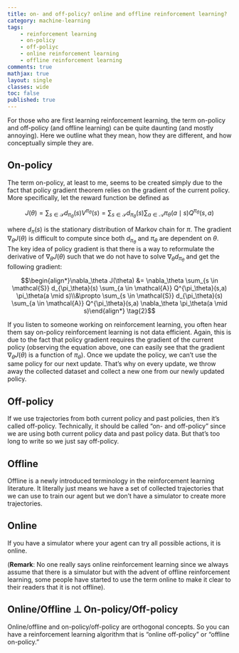 ```yaml
---
title: on- and off-policy? online and offline reinforcement learning?
category: machine-learning
tags: 
    - reinforcement learning
    - on-policy
    - off-poliyc
    - online reinforcement learning
    - offline reinforcement learning
comments: true
mathjax: true
layout: single
classes: wide
toc: false
published: true
---
```


For those who are first learning reinforcement learning, the term on-policy and off-policy (and offline learning) can be quite daunting (and mostly annoying). Here we outline what they mean, how they are different, and how conceptually simple they are. 

## On-policy

The term on-policy, at least to me, seems to be created simply due to the fact that policy gradient theorem relies on the gradient of the current policy. More specifically, let the reward function be defined as 

$$J(\theta) = \sum_{s \in \mathcal{S}} d_{\pi_\theta}(s) V^{\pi_\theta}(s) = \sum_{s \in \mathcal{S}} d_{\pi_\theta}(s) \sum_{a \in \mathcal{A}} \pi_\theta(a \mid s) Q^{\pi_\theta}(s,a) \tag{1}$$

where $d_{\pi}(s)$ is the stationary distribution of Markov chain for $\pi$. The gradient $\nabla_\theta J(\theta)$ is difficult to compute since both $d_{\pi_\theta}$ and $\pi_\theta$ are dependent on $\theta$. The key idea of policy gradient is that there is a way to reformulate the derivative of $\nabla_\theta J(\theta)$ such that we do not have to solve $\nabla_\theta d_{\pi_\theta}$ and get the following gradient:

$$\begin{align*}\nabla_\theta J(\theta) &= \nabla_\theta \sum_{s \in \mathcal{S}} d_{\pi_\theta}(s) \sum_{a \in \mathcal{A}} Q^{\pi_\theta}(s,a) \pi_\theta(a \mid s)\\&\propto \sum_{s \in \mathcal{S}} d_{\pi_\theta}(s) \sum_{a \in \mathcal{A}} Q^{\pi_\theta}(s,a) \nabla_\theta \pi_\theta(a \mid s)\end{align*} \tag{2}$$

If you listen to someone working on reinforcement learning, you often hear them say on-policy reinforcement learning is not data efficient. Again, this is due to the fact that policy gradient requires the gradient of the current policy (observing the equation above, one can easily see that the gradient $\nabla_\theta J(\theta)$ is a function of $\pi_\theta$). Once we update the policy, we can’t use the same policy for our next update. That’s why on every update, we throw away the collected dataset and collect a new one from our newly updated policy.

## Off-policy

If we use trajectories from both current policy and past policies, then it’s called off-policy. Technically, it should be called “on- and off-policy” since we are using both current policy data and past policy data. But that’s too long to write so we just say off-policy. 

## Offline

Offline is a newly introduced terminology in the reinforcement learning literature. It literally just means we have a set of collected trajectories that we can use to train our agent but we don’t have a simulator to create more trajectories. 

## Online

If you have a simulator where your agent can try all possible actions, it is online. 

(**Remark**: No one really says online reinforcement learning since we always assume that there is a simulator but with the advent of offline reinforcement learning, some people have started to use the term online to make it clear to their readers that it is not offline).

## Online/Offline $\perp$ On-policy/Off-policy

Online/offline and on-policy/off-policy are orthogonal concepts. So you can have a reinforcement learning algorithm that is “online off-policy” or “offline on-policy.”
